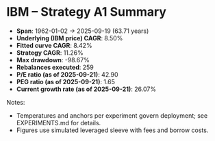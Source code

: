 # IBM – Strategy A1 Summary

- **Span**: 1962-01-02 → 2025-09-19 (63.71 years)
- **Underlying (IBM price) CAGR**: 8.50%
- **Fitted curve CAGR**: 8.42%
- **Strategy CAGR**: 11.26%
- **Max drawdown**: -98.67%
- **Rebalances executed**: 259
- **P/E ratio (as of 2025-09-21)**: 42.90
- **PEG ratio (as of 2025-09-21)**: 1.65
- **Current growth rate (as of 2025-09-21)**: 26.07%

Notes:

- Temperatures and anchors per experiment govern deployment; see EXPERIMENTS.md for details.
- Figures use simulated leveraged sleeve with fees and borrow costs.

